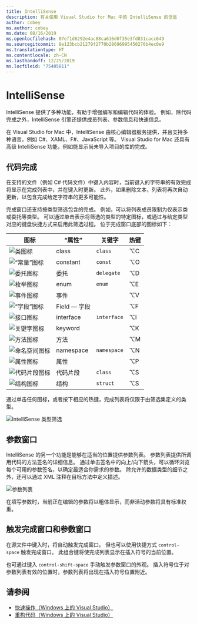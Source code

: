 ```yaml
---
title: IntelliSense
description: 有关使用 Visual Studio for Mac 中的 IntelliSense 的信息
author: cobey
ms.author: cobey
ms.date: 08/16/2019
ms.openlocfilehash: 07ef1d6292e4ac88ca616d0f35e3fd831cacc649
ms.sourcegitcommit: 8e123bcb21279f2770b28696995450270b4ec0e9
ms.translationtype: HT
ms.contentlocale: zh-CN
ms.lasthandoff: 12/25/2019
ms.locfileid: "75405811"
---
```

# <a name="intellisense"></a>IntelliSense

IntelliSense 提供了多种功能，有助于增强编写和编辑代码的体验。 例如，除代码完成之外，IntelliSense 引擎还提供成员列表、参数信息和快速信息。

在 Visual Studio for Mac 中，IntelliSense 由核心编辑器服务提供，并且支持多种语言，例如 C#、XAML、F#、JavaScript 等。 Visual Studio for Mac 还具有高级 IntelliSense 功能，例如能显示尚未导入项目的库的完成。

## <a name="code-completion"></a>代码完成

在支持的文件（例如 C# 代码文件）中键入内容时，当前键入的字符串的有效完成将显示在完成列表中，并在键入时更新。 此外，如果删除文本，列表将再次自动更新，以包含完成给定字符串的更多可能性。 

完成窗口还支持按类型筛选包含的完成。 例如，可以将列表成员限制为仅表示类或委托等类型。 可以通过单击表示将筛选的类型的特定图标，或通过与给定类型对应的键盘快捷方式来启用此筛选过程。 位于完成窗口底部的图标如下：

| 图标                         | “属性”          | 关键字    | 热键 |
| -----------------------------|---------------| -----------|--------|
| ![类图标](media/classes-icon.png)  | class         | `class`    |  ⌥C
| ![“常量”图标](media/constant-icon.png) | constant      | `const`    |  ⌥O
| ![委托图标](media/delegate-icon.png) | 委托      | `delegate` |  ⌥D
| ![枚举图标](media/enums-icon.png)    | enum          | `enum`     |  ⌥E
| ![事件图标](media/event-icon.png)    | 事件         |            |  ⌥V
| ![“字段”图标](media/fields-icon.png)   | Field — 字段         |            |  ⌥F
| ![接口图标](media/interface-icon.png)| interface     | `interface`|  ⌥I
| ![关键字图标](media/keyword-icon.png)  | keyword       |            |  ⌥K
| ![方法图标](media/method-icon.png)   | 方法        |            |  ⌥M
| ![命名空间图标](media/namespace-icon.png)| namespace     | `namespace`|  ⌥N
| ![属性图标](media/props-icon.png)    | 属性      |            |  ⌥P
| ![代码片段图标](media/snippet-icon.png)  | 代码片段       | `class`    |  ⌥S
| ![结构图标](media/struct-icon.png)   | 结构     | `struct`   |  ⌥S

通过单击任何图标，或者按下相应的热键，完成列表将仅限于由筛选集定义的类型。  

![IntelliSense 类型筛选](media/intellisense-typefiltering.gif)

## <a name="parameter-window"></a>参数窗口

IntelliSense 的另一个功能是能够在适当的位置提供参数列表。 参数列表提供所调用代码的方法签名的详细信息。 通过单击签名中的向上/向下箭头，可以循环浏览每个可用的参数签名，以确定最适合你需求的参数。 除允许的数据类型的细节之外，还可以通过 XML 注释在目标方法中定义描述。

![参数列表](media/intellisense-parameter.png)

在填写参数时，当前正在编辑的参数将以粗体显示，而非活动参数将具有标准权重。 


## <a name="triggering-completion-window-and-parameter-window"></a>触发完成窗口和参数窗口

在源文件中键入时，将自动触发完成窗口。 但也可以使用快捷方式 `control-space` 触发完成窗口。 此组合键将使完成列表显示在插入符号的当前位置。 

也可通过键入 `control-shift-space` 手动触发参数窗口的外观。 插入符号位于对参数列表有效的位置时，参数列表将出现在插入符号位置附近。

## <a name="see-also"></a>请参阅

- [快速操作（Windows 上的 Visual Studio）](/visualstudio/ide/quick-actions)
- [重构代码（Windows 上的 Visual Studio）](/visualstudio/ide/refactoring-in-visual-studio)
